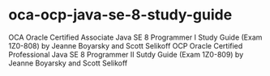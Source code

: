 # oca-ocp-java-se-8-study-guide
OCA Oracle Certified Associate Java SE 8 Programmer I Study Guide (Exam 1Z0-808) by Jeanne Boyarsky and Scott Selikoff
OCP Oracle Certified Professional Java SE 8 Programmer II Sutdy Guide (Exam 1Z0-809) by Jeanne Boyarsky and Scott Selikoff
